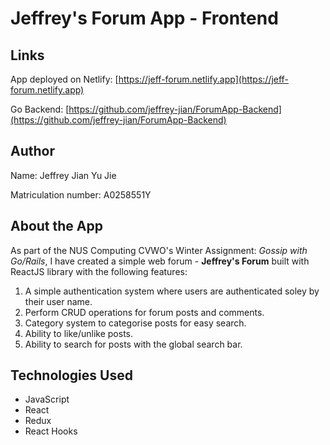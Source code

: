 # Jeffrey's Forum App - Frontend

## Links
App deployed on Netlify: [https://jeff-forum.netlify.app](https://jeff-forum.netlify.app)

Go Backend: [https://github.com/jeffrey-jian/ForumApp-Backend](https://github.com/jeffrey-jian/ForumApp-Backend)

## Author
Name: Jeffrey Jian Yu Jie

Matriculation number: A0258551Y


## About the App
As part of the NUS Computing CVWO's Winter Assignment: *Gossip with Go/Rails*, I have created a simple web forum - **Jeffrey's Forum** built with ReactJS library with the following features:

1. A simple authentication system where users are authenticated soley by their user name.
2. Perform CRUD operations for forum posts and comments.
3. Category system to categorise posts for easy search.
4. Ability to like/unlike posts.
5. Ability to search for posts with the global search bar.

## Technologies Used

 - JavaScript
 - React
 - Redux
 - React Hooks

